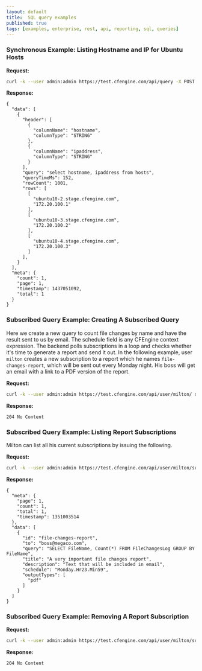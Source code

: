 ```yaml
---
layout: default
title:  SQL query examples
published: true
tags: [examples, enterprise, rest, api, reporting, sql, queries]
---
```


### Synchronous Example: Listing Hostname and IP for Ubuntu Hosts

**Request:**

```bash
curl -k --user admin:admin https://test.cfengine.com/api/query -X POST -d '{ "query": "SELECT Hosts.HostName, Hosts.IPAddress FROM Hosts"}'
```

**Response:**

```
{
  "data": [
    {
      "header": [
        {
          "columnName": "hostname",
          "columnType": "STRING"
        },
        {
          "columnName": "ipaddress",
          "columnType": "STRING"
        }
      ],
      "query": "select hostname, ipaddress from hosts",
      "queryTimeMs": 152,
      "rowCount": 1001,
      "rows": [
        [
          "ubuntu10-2.stage.cfengine.com",
          "172.20.100.1"
        ],
        [
          "ubuntu10-3.stage.cfengine.com",
          "172.20.100.2"
        ],
        [
          "ubuntu10-4.stage.cfengine.com",
          "172.20.100.3"
        ]
      ],
    }
  ],
  "meta": {
    "count": 1,
    "page": 1,
    "timestamp": 1437051092,
    "total": 1
  }
}
```

### Subscribed Query Example: Creating A Subscribed Query

Here we create a new query to count file changes by name and have the result
sent to us by email. The schedule field is any CFEngine context expression.
The backend polls subscriptions in a loop and checks whether it's time to
generate a report and send it out. In the following example, user `milton`
creates a new subscription to a report which he names `file-changes-report`,
which will be sent out every Monday night. His boss will get an email with a
link to a PDF version of the report.

**Request:**

```bash
curl -k --user admin:admin https://test.cfengine.com/api/user/milton/ subscription/query/file-changes-report -X PUT -d '{"to": "boss@megaco.com", "query": "SELECT FileName, Count(*) FROM FileChangesLog GROUP BY FileName", "schedule": "Monday.Hr23.Min59", "title": "A very important file changes report""description": "Text that will be included in email""outputTypes": [ "pdf" ] }'
```

**Response:**

```
204 No Content
```

### Subscribed Query Example: Listing Report Subscriptions

Milton can list all his current subscriptions by issuing the following.

**Request:**

```bash
curl -k --user admin:admin https://test.cfengine.com/api/user/milton/subscription/query
```

**Response:**

```
{
  "meta": {
    "page": 1,
    "count": 1,
    "total": 1,
    "timestamp": 1351003514
  },
  "data": [
    {
      "id": "file-changes-report",
      "to": "boss@megaco.com",
      "query": "SELECT FileName, Count(*) FROM FileChangesLog GROUP BY FileName",
      "title": "A very important file changes report",
      "description": "Text that will be included in email",
      "schedule": "Monday.Hr23.Min59",
      "outputTypes": [
        "pdf"
      ]
    }
  ]
}
```

### Subscribed Query Example: Removing A Report Subscription

**Request:**

```bash
curl -k --user admin:admin https://test.cfengine.com/api/user/milton/subscription/query/file-changes-report -X DELETE
```

**Response:**

```
204 No Content
```
